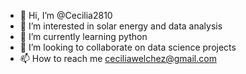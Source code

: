 - 👋 Hi, I’m @Cecilia2810
- 👀 I’m interested in solar energy and data analysis
- 🌱 I’m currently learning python
- 💞️ I’m looking to collaborate on data science projects
- 📫 How to reach me ceciliawelchez@gmail.com

<!---
Cecilia2810/Cecilia2810 is a ✨ special ✨ repository because its `README.md` (this file) appears on your GitHub profile.
You can click the Preview link to take a look at your changes.
--->
